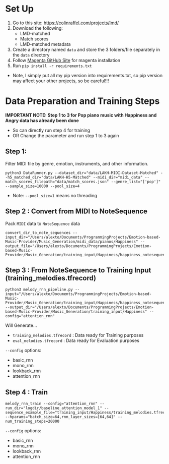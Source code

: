 # Set Up

1. Go to this site: https://colinraffel.com/projects/lmd/
2. Download the following:
    * LMD-matched
    * Match scores
    * LMD-matched metadata
3. Create a directory named `data` and store the 3 folders/file separately in the `data` directory
4. Follow [Magenta GitHub Site](https://github.com/magenta/magenta) for magenta installation
5. Run `pip install -r requirements.txt`
  * Note, I simply put all my pip version into requirements.txt, so pip version may affect your other projects, so be careful!!!


# Data Preparation and Training Steps

**IMPORTANT NOTE: Step 1 to 3 for Pop piano music with Happiness and Angry data has already been done**

* So can directly run step 4 for training
* OR Change the parameter and run step 1 to 3 again

## Step 1:

Filter MIDI file by genre, emotion, instruments, and other information.

```
python3 DataRunner.py --dataset_dir="data/LAKH-MIDI-Dataset-Matched" --h5_matched_dir="data/LAKH-H5-Matched" --midi_dir="midi_data" --match_scores_filepath="data/match_scores.json" --genre_list="['pop']" --sample_size=10000 --pool_size=4
```

* Note: `--pool_size=1` means no threading

## Step 2 : Convert from MIDI to NoteSequence

Pack `MIDI` data to `NoteSequence` data

```
convert_dir_to_note_sequences --input_dir="/Users/alexto/Documents/ProgrammingProjects/Emotion-based-Music-Provider/Music_Generation/midi_data/pianos/Happiness" --output_file="/Users/alexto/Documents/ProgrammingProjects/Emotion-based-Music-Provider/Music_Generation/training_input/Happiness/happiness_notesequences.tfrecord"
```


## Step 3 : From NoteSequence to Training Input (training_melodies.tfrecord)
```
python3 melody_rnn_pipeline.py --input="/Users/alexto/Documents/ProgrammingProjects/Emotion-based-Music-Provider/Music_Generation/training_input/Happiness/happiness_notesequences.tfrecord" --output_dir="/Users/alexto/Documents/ProgrammingProjects/Emotion-based-Music-Provider/Music_Generation/training_input/Happiness" --config="attention_rnn"
```

Will Generate...

* `training_melodies.tfrecord` : Data ready for Training purposes
* `eval_melodies.tfrecord` : Data ready for Evaluation purposes

`--config` options:

* basic_rnn
* mono_rnn
* lookback_rnn
* attention_rnn

## Step 4 : Train
```
melody_rnn_train --config="attention_rnn" --run_dir="logdir/baseline_attention_model_1" --sequence_example_file="training_input/Happiness/training_melodies.tfrecord" --hparams="batch_size=64,rnn_layer_sizes=[64,64]" --num_training_steps=20000

```


`--config` options:

* basic_rnn
* mono_rnn
* lookback_rnn
* attention_rnn
